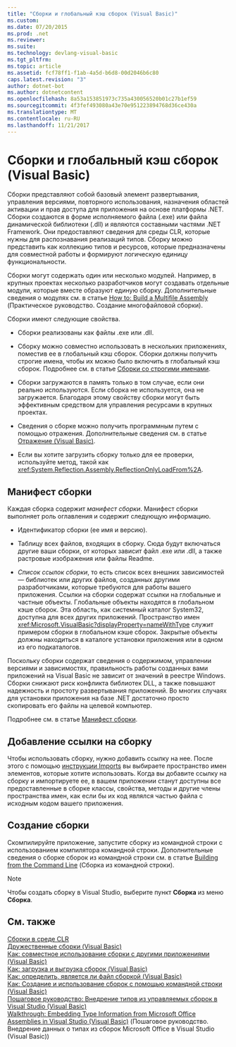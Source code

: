 ```yaml
---
title: "Сборки и глобальный кэш сборок (Visual Basic)"
ms.custom: 
ms.date: 07/20/2015
ms.prod: .net
ms.reviewer: 
ms.suite: 
ms.technology: devlang-visual-basic
ms.tgt_pltfrm: 
ms.topic: article
ms.assetid: fcf78ff1-f1ab-4a5d-b6d8-00d2046b6c80
caps.latest.revision: "3"
author: dotnet-bot
ms.author: dotnetcontent
ms.openlocfilehash: 8a53a153851973c735a430056520b01c27b1ef59
ms.sourcegitcommit: 4f3fef493080a43e70e951223894768d36ce430a
ms.translationtype: MT
ms.contentlocale: ru-RU
ms.lasthandoff: 11/21/2017
---
```

# <a name="assemblies-and-the-global-assembly-cache-visual-basic"></a>Сборки и глобальный кэш сборок (Visual Basic)
Сборки представляют собой базовый элемент развертывания, управления версиями, повторного использования, назначения областей активации и прав доступа для приложения на основе платформы .NET. Сборки создаются в форме исполняемого файла (.exe) или файла динамической библиотеки (.dll) и являются составными частями .NET Framework. Они предоставляют сведения для среды CLR, которые нужны для распознавания реализаций типов. Сборку можно представить как коллекцию типов и ресурсов, которые предназначены для совместной работы и формируют логическую единицу функциональности.  
  
 Сборки могут содержать один или несколько модулей. Например, в крупных проектах несколько разработчиков могут создавать отдельные модули, которые вместе образуют единую сборку. Дополнительные сведения о модулях см. в статье [How to: Build a Multifile Assembly](https://msdn.microsoft.com/library/226t7yxe) (Практическое руководство. Создание многофайловой сборки).  
  
 Сборки имеют следующие свойства.  
  
-   Сборки реализованы как файлы .exe или .dll.  
  
-   Сборку можно совместно использовать в нескольких приложениях, поместив ее в глобальный кэш сборок. Сборки должны получить строгие имена, чтобы их можно было включить в глобальный кэш сборок. Подробнее см. в статье [Сборки со строгими именами](https://msdn.microsoft.com/library/wd40t7ad).  
  
-   Сборки загружаются в память только в том случае, если они реально используются. Если сборка не используется, она не загружается. Благодаря этому свойству сборки могут быть эффективным средством для управления ресурсами в крупных проектах.  
  
-   Сведения о сборке можно получить программным путем с помощью отражения. Дополнительные сведения см. в статье [Отражение (Visual Basic)](../../../../visual-basic/programming-guide/concepts/reflection.md).  
  
-   Если вы хотите загрузить сборку только для ее проверки, используйте метод, такой как <xref:System.Reflection.Assembly.ReflectionOnlyLoadFrom%2A>.  
  
## <a name="assembly-manifest"></a>Манифест сборки  
 Каждая сборка содержит *манифест сборки*. Манифест сборки выполняет роль оглавления и содержит следующую информацию.  
  
-   Идентификатор сборки (ее имя и версию).  
  
-   Таблицу всех файлов, входящих в сборку. Сюда будут включаться другие ваши сборки, от которых зависит файл .exe или .dll, а также растровые изображения или файлы Readme.  
  
-   *Список ссылок сборки*, то есть список всех внешних зависимостей — библиотек или других файлов, созданных другими разработчиками, которые требуются для работы вашего приложения. Ссылки на сборки содержат ссылки на глобальные и частные объекты. Глобальные объекты находятся в глобальном кэше сборок. Эта область, как системный каталог System32, доступна для всех других приложений. Пространство имен <xref:Microsoft.VisualBasic?displayProperty=nameWithType> служит примером сборки в глобальном кэше сборок. Закрытые объекты должны находиться в каталоге установки приложения или в одном из его подкаталогов.  
  
 Поскольку сборки содержат сведения о содержимом, управлении версиями и зависимостях, правильность работы созданных вами приложений на Visual Basic не зависит от значений в реестре Windows. Сборки снижают риск конфликта библиотек DLL, а также повышают надежность и простоту развертывания приложений. Во многих случаях для установки приложения на базе .NET достаточно просто скопировать его файлы на целевой компьютер.  
  
 Подробнее см. в статье [Манифест сборки](https://msdn.microsoft.com/library/1w45z383).  
  
## <a name="adding-a-reference-to-an-assembly"></a>Добавление ссылки на сборку  
 Чтобы использовать сборку, нужно добавить ссылку на нее. После этого с помощью [инструкции Imports](../../../../visual-basic/language-reference/statements/imports-statement-net-namespace-and-type.md) вы выбираете пространство имен элементов, которые хотите использовать. Когда вы добавите ссылку на сборку и импортируете ее, в вашем приложении станут доступны все предоставленные в сборке классы, свойства, методы и другие члены пространства имен, как если бы их код являлся частью файла с исходным кодом вашего приложения.  
  
## <a name="creating-an-assembly"></a>Создание сборки  
 Скомпилируйте приложение, запустите сборку из командной строки с использованием компилятора командной строки. Дополнительные сведения о сборке сборок из командной строки см. в статье [Building from the Command Line](../../../../visual-basic/reference/command-line-compiler/building-from-the-command-line.md) (Сборка из командной строки).  
  
> [!NOTE]
>  Чтобы создать сборку в Visual Studio, выберите пункт **Сборка** из меню **Сборка**.  
  
## <a name="see-also"></a>См. также  
 [Сборки в среде CLR](https://msdn.microsoft.com/library/k3677y81)  
 [Дружественные сборки (Visual Basic)](friend-assemblies.md)  
 [Как: совместное использование сборки с другими приложениями (Visual Basic)](how-to-share-an-assembly-with-other-applications.md)  
 [Как: загрузка и выгрузка сборок (Visual Basic)](how-to-load-and-unload-assemblies.md)  
 [Как: определить, является ли файл сборкой (Visual Basic)](how-to-determine-if-a-file-is-an-assembly.md)  
 [Как: Создание и использование сборок с помощью командной строки (Visual Basic)](how-to-create-and-use-assemblies-using-the-command-line.md)  
 [Пошаговое руководство: Внедрение типов из управляемых сборок в Visual Studio (Visual Basic)](walkthrough-embedding-types-from-managed-assemblies-in-vs.md)  
 [Walkthrough: Embedding Type Information from Microsoft Office Assemblies in Visual Studio (Visual Basic)](walkthrough-embedding-type-information-from-microsoft-office-assemblies-in-vs.md) (Пошаговое руководство. Внедрение данных о типах из сборок Microsoft Office в Visual Studio (Visual Basic))
